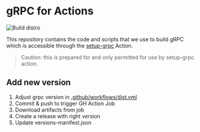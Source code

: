# gRPC for Actions

![Build distro](https://github.com/eWaterCycle/grpc-versions/workflows/Build%20distro/badge.svg)

This repository contains the code and scripts that we use to build gRPC which is accessible through the [setup-grpc](https://github.com/eWaterCycle/setup-grpc) Action.

> Caution: this is prepared for and only permitted for use by setup-grpc action.

## Add new version

1. Adjust grpc version in [.github/workflows/dist.yml](.github/workflows/dist.yml)
2. Commit & push to trigger GH Action Job
3. Download artifacts from job
4. Create a release with right version
5. Update versions-manifest.json
